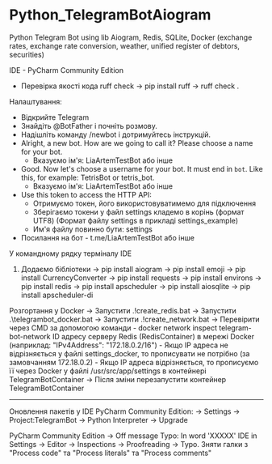 # Python_TelegramBotAiogram
Python Telegram Bot using lib Aiogram, Redis, SQLite, Docker (exchange rates, exchange rate conversion, weather, unified register of debtors, securities)

IDE - PyCharm Community Edition

- Перевірка якості кода ruff check
-> pip install ruff
-> ruff check .

Налаштування:
 - Відкрийте Telegram
 - Знайдіть @BotFather і почніть розмову.
 - Надішліть команду /newbot і дотримуйтесь інструкцій.
 - Alright, a new bot. How are we going to call it? Please choose a name for your bot.
   - Вказуємо ім'я: LiaArtemTestBot або інше
 - Good. Now let's choose a username for your bot. It must end in `bot`. Like this, for example: TetrisBot or tetris_bot.
   - Вказуємо ім'я: LiaArtemTestBot або інше
 - Use this token to access the HTTP API:
   - Отримуємо токен, його використовуватимемо для підключення
   - Зберігаємо токени у файл settings кладемо в корінь (формат UTF8) (Формат файлу settings в прикладі settings_example)
   - Им'я файлу повинно бути: settings
 - Посилання на бот - t.me/LiaArtemTestBot або інше

У командному рядку терміналу IDE
1) Додаємо бібліотеки
-> pip install aiogram
-> pip install emoji
-> pip install CurrencyConverter
-> pip install requests
-> pip install environs
-> pip install redis
-> pip install apscheduler
-> pip install aiosqlite
-> pip install apscheduler-di

Розгортання у Docker
-> Запустити .\!create_redis.bat
-> Запустити .\telegrambot_docker.bat
-> Запустити .\!create_network.bat
-> Перевірити через CMD за допомогою команди - docker network inspect telegram-bot-network
   ID адресу серверу Redis (RedisContainer) в мережі Docker (наприклад: "IPv4Address": "172.18.0.2/16")
    - Якщо IP адреса не відрізняється у файлі settings_docker, то прописувати не потрібно (за замовчанням 172.18.0.2)
    - Якщо IP адреса відрізняється, то прописуємо її через Docker у файлі /usr/src/app/settings в контейнері TelegramBotContainer
-> Після зміни перезапустити контейнер TelegramBotContainer

---------------------------------------------------
Оновлення пакетів у IDE PyCharm Community Edition:
-> Settings -> Project:TelegramBot -> Python Interpreter -> Upgrade

PyCharm Community Edition -> Off message Typo: In word 'XXXXX'
IDE in Settings -> Editor -> Inspections -> Proofreading -> Typo.
Зняти галки з "Process code" та "Process literals" та "Process comments"